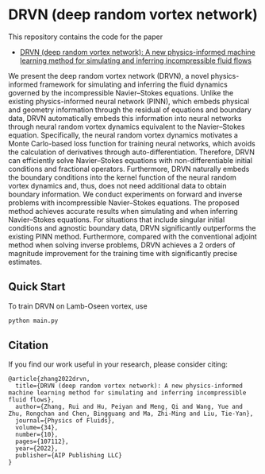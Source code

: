 # DRVN (deep random vortex network)

This repository contains the code for the paper
- [DRVN (deep random vortex network): A new physics-informed machine learning method for simulating and inferring incompressible fluid flows](https://aip.scitation.org/doi/abs/10.1063/5.0110342)

We present the deep random vortex network (DRVN), a novel physics-informed framework for simulating and inferring the fluid dynamics governed by the incompressible Navier–Stokes equations. Unlike the existing physics-informed neural network (PINN), which embeds physical and geometry information through the residual of equations and boundary data, DRVN automatically embeds this information into neural networks through neural random vortex dynamics equivalent to the Navier–Stokes equation. Specifically, the neural random vortex dynamics motivates a Monte Carlo-based loss function for training neural networks, which avoids the calculation of derivatives through auto-differentiation. Therefore, DRVN can efficiently solve Navier–Stokes equations with non-differentiable initial conditions and fractional operators. Furthermore, DRVN naturally embeds the boundary conditions into the kernel function of the neural random vortex dynamics and, thus, does not need additional data to obtain boundary information. We conduct experiments on forward and inverse problems with incompressible Navier–Stokes equations. The proposed method achieves accurate results when simulating and when inferring Navier–Stokes equations. For situations that include singular initial conditions and agnostic boundary data, DRVN significantly outperforms the existing PINN method. Furthermore, compared with the conventional adjoint method when solving inverse problems, DRVN achieves a 2 orders of magnitude improvement for the training time with significantly precise estimates.

## Quick Start

To train DRVN on Lamb-Oseen vortex, use
```bash
python main.py
```

## Citation

If you find our work useful in your research, please consider citing:

```
@article{zhang2022drvn,
  title={DRVN (deep random vortex network): A new physics-informed machine learning method for simulating and inferring incompressible fluid flows},
  author={Zhang, Rui and Hu, Peiyan and Meng, Qi and Wang, Yue and Zhu, Rongchan and Chen, Bingguang and Ma, Zhi-Ming and Liu, Tie-Yan},
  journal={Physics of Fluids},
  volume={34},
  number={10},
  pages={107112},
  year={2022},
  publisher={AIP Publishing LLC}
}
```
